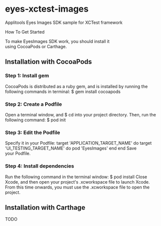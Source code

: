 # eyes-xctest-images
Applitools Eyes Images SDK sample for XCTest framework

How To Get Started

To make EyesImages SDK work, you should install it using CocoaPods or Carthage.

## Installation with CocoaPods

### Step 1: Install gem
CocoaPods is distributed as a ruby gem, and is installed by running the following commands in terminal:
$ gem install cocoapods

### Step 2: Create a Podfile
Open a terminal window, and $ cd into your project directory. Then, run the following command:
$ pod init

### Step 3: Edit the Podfile
Specify it in your Podfile:
target 'APPLICATION_TARGET_NAME' do
target 'UI_TESTING_TARGET_NAME' do
pod 'EyesImages'
end
end
Save your Podfile.

### Step 4: Install dependencies
Run the following command in the terminal window:
$ pod install
Close Xcode, and then open your project's .xcworkspace file to launch Xcode. From this time onwards, you must use the .xcworkspace file to open the project.

## Installation with Carthage

TODO
